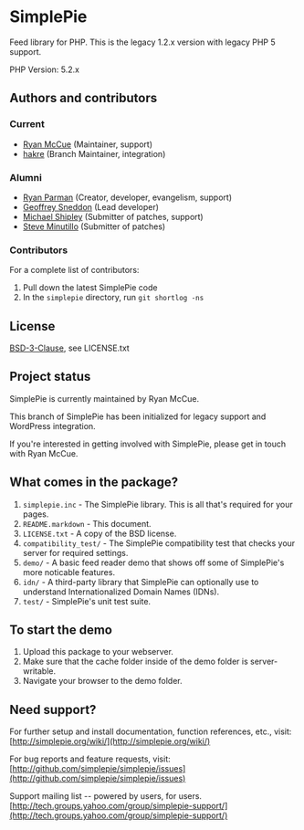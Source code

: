 # SimplePie

Feed library for PHP. This is the legacy 1.2.x version with legacy PHP 5 support.

PHP Version: 5.2.x

## Authors and contributors

### Current
* [Ryan McCue](http://ryanmccue.info) (Maintainer, support)
* [hakre](http://hakre.wordpress.com) (Branch Maintainer, integration)

### Alumni
* [Ryan Parman](http://ryanparman.com) (Creator, developer, evangelism, support)
* [Geoffrey Sneddon](http://gsnedders.com) (Lead developer)
* [Michael Shipley](http://michaelpshipley.com) (Submitter of patches, support)
* [Steve Minutillo](http://minutillo.com/steve/) (Submitter of patches)

### Contributors
For a complete list of contributors:

1. Pull down the latest SimplePie code
2. In the `simplepie` directory, run `git shortlog -ns`


## License

[BSD-3-Clause](http://spdx.org/licenses/BSD-3-Clause), see LICENSE.txt

## Project status

SimplePie is currently maintained by Ryan McCue.

This branch of SimplePie has been initialized for legacy support and WordPress integration.

If you're interested in getting involved with SimplePie, please get in touch with Ryan McCue.

## What comes in the package?

1. `simplepie.inc` - The SimplePie library.  This is all that's required for your pages.
2. `README.markdown` - This document.
3. `LICENSE.txt` - A copy of the BSD license.
4. `compatibility_test/` - The SimplePie compatibility test that checks your server for required settings.
5. `demo/` - A basic feed reader demo that shows off some of SimplePie's more noticable features.
6. `idn/` - A third-party library that SimplePie can optionally use to understand Internationalized Domain Names (IDNs).
7. `test/` - SimplePie's unit test suite.


## To start the demo

1. Upload this package to your webserver.
2. Make sure that the cache folder inside of the demo folder is server-writable.
3. Navigate your browser to the demo folder.


## Need support?

For further setup and install documentation, function references, etc., visit:
[http://simplepie.org/wiki/](http://simplepie.org/wiki/)

For bug reports and feature requests, visit:
[http://github.com/simplepie/simplepie/issues](http://github.com/simplepie/simplepie/issues)

Support mailing list -- powered by users, for users.
[http://tech.groups.yahoo.com/group/simplepie-support/](http://tech.groups.yahoo.com/group/simplepie-support/)
